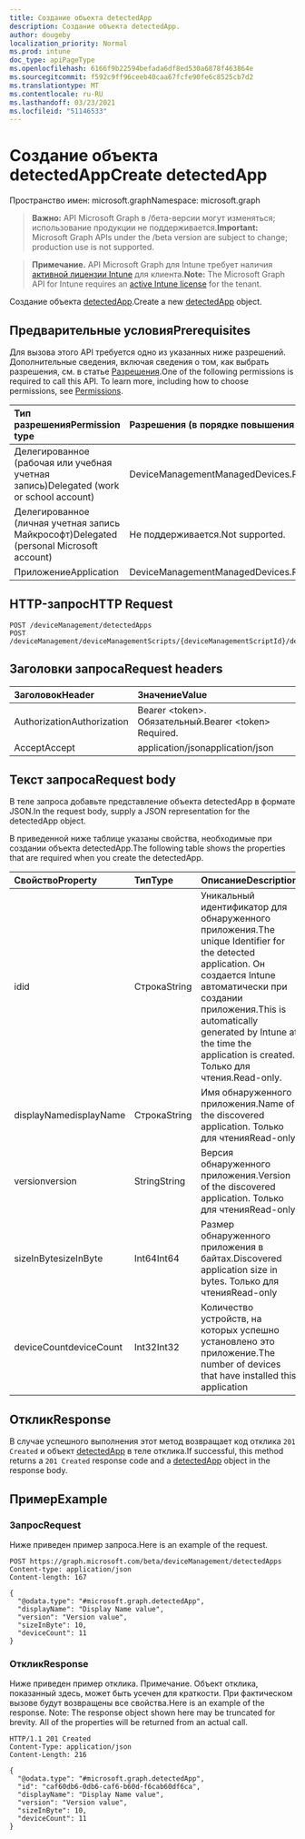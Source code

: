 ```yaml
---
title: Создание объекта detectedApp
description: Создание объекта detectedApp.
author: dougeby
localization_priority: Normal
ms.prod: intune
doc_type: apiPageType
ms.openlocfilehash: 6166f9b22594befada6df8ed530a6878f463864e
ms.sourcegitcommit: f592c9ff96ceeb40caa67fcfe90fe6c8525cb7d2
ms.translationtype: MT
ms.contentlocale: ru-RU
ms.lasthandoff: 03/23/2021
ms.locfileid: "51146533"
---
```

# <a name="create-detectedapp"></a><span data-ttu-id="04679-103">Создание объекта detectedApp</span><span class="sxs-lookup"><span data-stu-id="04679-103">Create detectedApp</span></span>

<span data-ttu-id="04679-104">Пространство имен: microsoft.graph</span><span class="sxs-lookup"><span data-stu-id="04679-104">Namespace: microsoft.graph</span></span>

> <span data-ttu-id="04679-105">**Важно:** API Microsoft Graph в /бета-версии могут изменяться; использование продукции не поддерживается.</span><span class="sxs-lookup"><span data-stu-id="04679-105">**Important:** Microsoft Graph APIs under the /beta version are subject to change; production use is not supported.</span></span>

> <span data-ttu-id="04679-106">**Примечание.** API Microsoft Graph для Intune требует наличия [активной лицензии Intune](https://go.microsoft.com/fwlink/?linkid=839381) для клиента.</span><span class="sxs-lookup"><span data-stu-id="04679-106">**Note:** The Microsoft Graph API for Intune requires an [active Intune license](https://go.microsoft.com/fwlink/?linkid=839381) for the tenant.</span></span>

<span data-ttu-id="04679-107">Создание объекта [detectedApp](../resources/intune-devices-detectedapp.md).</span><span class="sxs-lookup"><span data-stu-id="04679-107">Create a new [detectedApp](../resources/intune-devices-detectedapp.md) object.</span></span>

## <a name="prerequisites"></a><span data-ttu-id="04679-108">Предварительные условия</span><span class="sxs-lookup"><span data-stu-id="04679-108">Prerequisites</span></span>
<span data-ttu-id="04679-p101">Для вызова этого API требуется одно из указанных ниже разрешений. Дополнительные сведения, включая сведения о том, как выбрать разрешения, см. в статье [Разрешения](/graph/permissions-reference).</span><span class="sxs-lookup"><span data-stu-id="04679-p101">One of the following permissions is required to call this API. To learn more, including how to choose permissions, see [Permissions](/graph/permissions-reference).</span></span>

|<span data-ttu-id="04679-111">Тип разрешения</span><span class="sxs-lookup"><span data-stu-id="04679-111">Permission type</span></span>|<span data-ttu-id="04679-112">Разрешения (в порядке повышения привилегий)</span><span class="sxs-lookup"><span data-stu-id="04679-112">Permissions (from least to most privileged)</span></span>|
|:---|:---|
|<span data-ttu-id="04679-113">Делегированное (рабочая или учебная учетная запись)</span><span class="sxs-lookup"><span data-stu-id="04679-113">Delegated (work or school account)</span></span>|<span data-ttu-id="04679-114">DeviceManagementManagedDevices.ReadWrite.All</span><span class="sxs-lookup"><span data-stu-id="04679-114">DeviceManagementManagedDevices.ReadWrite.All</span></span>|
|<span data-ttu-id="04679-115">Делегированное (личная учетная запись Майкрософт)</span><span class="sxs-lookup"><span data-stu-id="04679-115">Delegated (personal Microsoft account)</span></span>|<span data-ttu-id="04679-116">Не поддерживается.</span><span class="sxs-lookup"><span data-stu-id="04679-116">Not supported.</span></span>|
|<span data-ttu-id="04679-117">Приложение</span><span class="sxs-lookup"><span data-stu-id="04679-117">Application</span></span>|<span data-ttu-id="04679-118">DeviceManagementManagedDevices.ReadWrite.All</span><span class="sxs-lookup"><span data-stu-id="04679-118">DeviceManagementManagedDevices.ReadWrite.All</span></span>|

## <a name="http-request"></a><span data-ttu-id="04679-119">HTTP-запрос</span><span class="sxs-lookup"><span data-stu-id="04679-119">HTTP Request</span></span>
<!-- {
  "blockType": "ignored"
}
-->
``` http
POST /deviceManagement/detectedApps
POST /deviceManagement/deviceManagementScripts/{deviceManagementScriptId}/deviceRunStates/{deviceManagementScriptDeviceStateId}/managedDevice/detectedApps
```

## <a name="request-headers"></a><span data-ttu-id="04679-120">Заголовки запроса</span><span class="sxs-lookup"><span data-stu-id="04679-120">Request headers</span></span>
|<span data-ttu-id="04679-121">Заголовок</span><span class="sxs-lookup"><span data-stu-id="04679-121">Header</span></span>|<span data-ttu-id="04679-122">Значение</span><span class="sxs-lookup"><span data-stu-id="04679-122">Value</span></span>|
|:---|:---|
|<span data-ttu-id="04679-123">Authorization</span><span class="sxs-lookup"><span data-stu-id="04679-123">Authorization</span></span>|<span data-ttu-id="04679-124">Bearer &lt;token&gt;. Обязательный.</span><span class="sxs-lookup"><span data-stu-id="04679-124">Bearer &lt;token&gt; Required.</span></span>|
|<span data-ttu-id="04679-125">Accept</span><span class="sxs-lookup"><span data-stu-id="04679-125">Accept</span></span>|<span data-ttu-id="04679-126">application/json</span><span class="sxs-lookup"><span data-stu-id="04679-126">application/json</span></span>|

## <a name="request-body"></a><span data-ttu-id="04679-127">Текст запроса</span><span class="sxs-lookup"><span data-stu-id="04679-127">Request body</span></span>
<span data-ttu-id="04679-128">В теле запроса добавьте представление объекта detectedApp в формате JSON.</span><span class="sxs-lookup"><span data-stu-id="04679-128">In the request body, supply a JSON representation for the detectedApp object.</span></span>

<span data-ttu-id="04679-129">В приведенной ниже таблице указаны свойства, необходимые при создании объекта detectedApp.</span><span class="sxs-lookup"><span data-stu-id="04679-129">The following table shows the properties that are required when you create the detectedApp.</span></span>

|<span data-ttu-id="04679-130">Свойство</span><span class="sxs-lookup"><span data-stu-id="04679-130">Property</span></span>|<span data-ttu-id="04679-131">Тип</span><span class="sxs-lookup"><span data-stu-id="04679-131">Type</span></span>|<span data-ttu-id="04679-132">Описание</span><span class="sxs-lookup"><span data-stu-id="04679-132">Description</span></span>|
|:---|:---|:---|
|<span data-ttu-id="04679-133">id</span><span class="sxs-lookup"><span data-stu-id="04679-133">id</span></span>|<span data-ttu-id="04679-134">Строка</span><span class="sxs-lookup"><span data-stu-id="04679-134">String</span></span>|<span data-ttu-id="04679-135">Уникальный идентификатор для обнаруженного приложения.</span><span class="sxs-lookup"><span data-stu-id="04679-135">The unique Identifier for the detected application.</span></span> <span data-ttu-id="04679-136">Он создается Intune автоматически при создании приложения.</span><span class="sxs-lookup"><span data-stu-id="04679-136">This is automatically generated by Intune at the time the application is created.</span></span> <span data-ttu-id="04679-137">Только для чтения.</span><span class="sxs-lookup"><span data-stu-id="04679-137">Read-only.</span></span>|
|<span data-ttu-id="04679-138">displayName</span><span class="sxs-lookup"><span data-stu-id="04679-138">displayName</span></span>|<span data-ttu-id="04679-139">Строка</span><span class="sxs-lookup"><span data-stu-id="04679-139">String</span></span>|<span data-ttu-id="04679-140">Имя обнаруженного приложения.</span><span class="sxs-lookup"><span data-stu-id="04679-140">Name of the discovered application.</span></span> <span data-ttu-id="04679-141">Только для чтения</span><span class="sxs-lookup"><span data-stu-id="04679-141">Read-only</span></span>|
|<span data-ttu-id="04679-142">version</span><span class="sxs-lookup"><span data-stu-id="04679-142">version</span></span>|<span data-ttu-id="04679-143">String</span><span class="sxs-lookup"><span data-stu-id="04679-143">String</span></span>|<span data-ttu-id="04679-144">Версия обнаруженного приложения.</span><span class="sxs-lookup"><span data-stu-id="04679-144">Version of the discovered application.</span></span> <span data-ttu-id="04679-145">Только для чтения</span><span class="sxs-lookup"><span data-stu-id="04679-145">Read-only</span></span>|
|<span data-ttu-id="04679-146">sizeInByte</span><span class="sxs-lookup"><span data-stu-id="04679-146">sizeInByte</span></span>|<span data-ttu-id="04679-147">Int64</span><span class="sxs-lookup"><span data-stu-id="04679-147">Int64</span></span>|<span data-ttu-id="04679-148">Размер обнаруженного приложения в байтах.</span><span class="sxs-lookup"><span data-stu-id="04679-148">Discovered application size in bytes.</span></span> <span data-ttu-id="04679-149">Только для чтения</span><span class="sxs-lookup"><span data-stu-id="04679-149">Read-only</span></span>|
|<span data-ttu-id="04679-150">deviceCount</span><span class="sxs-lookup"><span data-stu-id="04679-150">deviceCount</span></span>|<span data-ttu-id="04679-151">Int32</span><span class="sxs-lookup"><span data-stu-id="04679-151">Int32</span></span>|<span data-ttu-id="04679-152">Количество устройств, на которых успешно установлено это приложение.</span><span class="sxs-lookup"><span data-stu-id="04679-152">The number of devices that have installed this application</span></span>|



## <a name="response"></a><span data-ttu-id="04679-153">Отклик</span><span class="sxs-lookup"><span data-stu-id="04679-153">Response</span></span>
<span data-ttu-id="04679-154">В случае успешного выполнения этот метод возвращает код отклика `201 Created` и объект [detectedApp](../resources/intune-devices-detectedapp.md) в теле отклика.</span><span class="sxs-lookup"><span data-stu-id="04679-154">If successful, this method returns a `201 Created` response code and a [detectedApp](../resources/intune-devices-detectedapp.md) object in the response body.</span></span>

## <a name="example"></a><span data-ttu-id="04679-155">Пример</span><span class="sxs-lookup"><span data-stu-id="04679-155">Example</span></span>

### <a name="request"></a><span data-ttu-id="04679-156">Запрос</span><span class="sxs-lookup"><span data-stu-id="04679-156">Request</span></span>
<span data-ttu-id="04679-157">Ниже приведен пример запроса.</span><span class="sxs-lookup"><span data-stu-id="04679-157">Here is an example of the request.</span></span>
``` http
POST https://graph.microsoft.com/beta/deviceManagement/detectedApps
Content-type: application/json
Content-length: 167

{
  "@odata.type": "#microsoft.graph.detectedApp",
  "displayName": "Display Name value",
  "version": "Version value",
  "sizeInByte": 10,
  "deviceCount": 11
}
```

### <a name="response"></a><span data-ttu-id="04679-158">Отклик</span><span class="sxs-lookup"><span data-stu-id="04679-158">Response</span></span>
<span data-ttu-id="04679-p106">Ниже приведен пример отклика. Примечание. Объект отклика, показанный здесь, может быть усечен для краткости. При фактическом вызове будут возвращены все свойства.</span><span class="sxs-lookup"><span data-stu-id="04679-p106">Here is an example of the response. Note: The response object shown here may be truncated for brevity. All of the properties will be returned from an actual call.</span></span>
``` http
HTTP/1.1 201 Created
Content-Type: application/json
Content-Length: 216

{
  "@odata.type": "#microsoft.graph.detectedApp",
  "id": "caf60db6-0db6-caf6-b60d-f6cab60df6ca",
  "displayName": "Display Name value",
  "version": "Version value",
  "sizeInByte": 10,
  "deviceCount": 11
}
```




